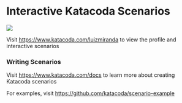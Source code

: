 # Interactive Katacoda Scenarios

[![](http://shields.katacoda.com/katacoda/luizmiranda/count.svg)](https://www.katacoda.com/luizmiranda "Get your profile on Katacoda.com")

Visit https://www.katacoda.com/luizmiranda to view the profile and interactive scenarios

### Writing Scenarios
Visit https://www.katacoda.com/docs to learn more about creating Katacoda scenarios

For examples, visit https://github.com/katacoda/scenario-example
